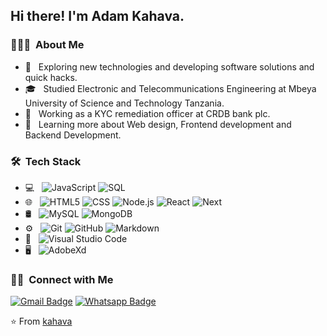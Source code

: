 
<h2> Hi there! I'm Adam Kahava.</h2>

<h3> 👨🏻‍💻 &nbsp;About Me </h3>

- 🤔 &nbsp; Exploring new technologies and developing software solutions and quick hacks.
- 🎓 &nbsp; Studied Electronic and Telecommunications Engineering at Mbeya University of Science and Technology Tanzania.
- 💼 &nbsp; Working as a KYC remediation officer at CRDB bank plc.
- 🌱 &nbsp; Learning more about Web design, Frontend development and Backend Development.
<!-- - ✍️ &nbsp; side hustles. -->

<h3> 🛠 &nbsp;Tech Stack</h3>

- 💻 &nbsp;
  ![JavaScript](https://img.shields.io/badge/-JavaScript-000000?style=for-the-badge&logo=javascript)
  ![SQL](https://img.shields.io/badge/-SQL-000000?style=for-the-badge&logo=MySQL)
- 🌐 &nbsp;
  ![HTML5](https://img.shields.io/badge/-HTML5-333333?style=flat&logo=HTML5)
  ![CSS](https://img.shields.io/badge/-CSS-333333?style=flat&logo=CSS3&logoColor=1572B6)
  ![Node.js](https://img.shields.io/badge/-Node.js-333333?style=flat&logo=node.js)
  ![React](https://img.shields.io/badge/-React-333333?style=flat&logo=react)
  ![Next](https://img.shields.io/badge/-NextJs-333333?style=flat&logo=next)
- 🛢 &nbsp;
  ![MySQL](https://img.shields.io/badge/-MySQL-333333?style=flat&logo=mysql)
  ![MongoDB](https://img.shields.io/badge/-MongoDB-333333?style=flat&logo=mongodb)
- ⚙️ &nbsp;
  ![Git](https://img.shields.io/badge/-Git-333333?style=flat&logo=git)
  ![GitHub](https://img.shields.io/badge/-GitHub-333333?style=flat&logo=github)
  ![Markdown](https://img.shields.io/badge/-Markdown-333333?style=flat&logo=markdown)
- 🔧 &nbsp;
  ![Visual Studio Code](https://img.shields.io/badge/-Visual%20Studio%20Code-333333?style=flat&logo=visual-studio-code&logoColor=007ACC)
- 🖥 &nbsp;
  ![AdobeXd](https://img.shields.io/badge/-Adobexd-333333?style=flat&logo=adobe-adobexd)


<h3> 🤝🏻 &nbsp;Connect with Me </h3>

[![Gmail Badge](https://img.shields.io/badge/-Gmail-c14438?style=flat-square&logo=Gmail&logoColor=white&link=mailto:kahavadesigner@gmail.com)](mailto:kahavadesigner@gmail.com)
[![Whatsapp Badge](https://img.shields.io/badge/-Whatsapp-4CA143?style=flat-square&labelColor=4CA143&logo=whatsapp&logoColor=white&link=https://api.whatsapp.com/send?phone=255624743390&text=Hi!fromgit)](https://api.whatsapp.com/send?phone=255624743390&text=Hi!fromgit)

⭐️ From [kahava](https://github.com/kahava)
